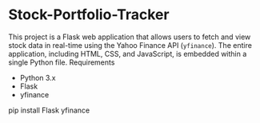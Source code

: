 # Stock-Portfolio-Tracker
This project is a Flask web application that allows users to fetch and view stock data in real-time using the Yahoo Finance API (`yfinance`). The entire application, including HTML, CSS, and JavaScript, is embedded within a single Python file.
Requirements

- Python 3.x
- Flask
- yfinance

pip install Flask yfinance
